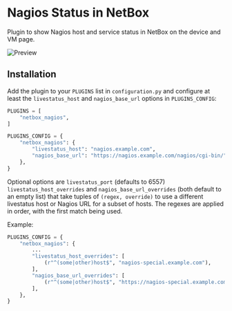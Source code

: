 # Nagios Status in NetBox

Plugin to show Nagios host and service status in NetBox on the device and VM page.

![Preview](docs/images/preview.png)

## Installation

Add the plugin to your `PLUGINS` list in `configuration.py` and configure at
least the `livestatus_host` and `nagios_base_url` options in `PLUGINS_CONFIG`:

```python
PLUGINS = [
    "netbox_nagios",
]

PLUGINS_CONFIG = {
    "netbox_nagios": {
        "livestatus_host": "nagios.example.com",
        "nagios_base_url": "https://nagios.example.com/nagios/cgi-bin/",
    },
}
```

Optional options are `livestatus_port` (defaults to 6557)
`livestatus_host_overrides` and `nagios_base_url_overrides` (both default to an
empty list) that take tuples of `(regex, override)` to use a different
livestatus host or Nagios URL for a subset of hosts. The regexes are applied in
order, with the first match being used.

Example:

```python
PLUGINS_CONFIG = {
    "netbox_nagios": {
        ...
        "livestatus_host_overrides": [
            (r"^(some|other)host$", "nagios-special.example.com"),
        ],
        "nagios_base_url_overrides": [
            (r"^(some|other)host$", "https://nagios-special.example.com/nagios/cgi-bin/"),
        ],
    },
}
```
